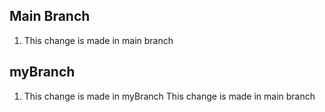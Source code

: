 ## Main Branch
  1. This change is made in main branch
   
## myBranch
  1. This change is made in myBranch
This change is made in main branch